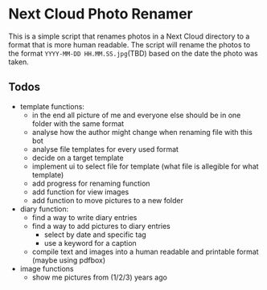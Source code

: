 # Next Cloud Photo Renamer

This is a simple script that renames photos in a Next Cloud directory to a format that is more human
readable.
The script will rename the photos to the format `YYYY-MM-DD HH.MM.SS.jpg`(TBD) based on the date the
photo was taken.

## Todos

- template functions:
    - in the end all picture of me and everyone else should be in one folder with the same format
    - analyse how the author might change when renaming file with this bot
    - analyse file templates for every used format
    - decide on a target template
    - implement ui to select file for template (what file is allegible for what template)
    - add progress for renaming function
    - add function for view images
    - add function to move pictures to a new folder
- diary function:
    - find a way to write diary entries
    - find a way to add pictures to diary entries
        - select by date and specific tag
        - use a keyword for a caption
    - compile text and images into a human readable and printable format (maybe using pdfbox)
- image functions
    - show me pictures from (1/2/3) years ago